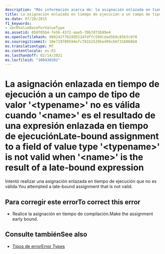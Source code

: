 ```yaml
---
description: "Más información acerca de: la asignación enlazada en tiempo de ejecución a un campo de tipo de valor ' <typename> ' no es válida cuando ' <name> ' es el resultado de una expresión enlazada en tiempo de ejecución"
title: La asignación enlazada en tiempo de ejecución a un campo de tipo de valor '<typename>' no es válida cuando '<name>' es el resultado de una expresión enlazada en tiempo de ejecución
ms.date: 07/20/2015
f1_keywords:
- vbrRValueBaseForValueType
ms.assetid: 050f05b4-7e56-4372-aae5-70b7d73b99e4
ms.openlocfilehash: 980242f762dd5514fdffc599cdad5b9c85b3c970
ms.sourcegitcommit: 10e719780594efc781b15295e499c66f316068b8
ms.translationtype: MT
ms.contentlocale: es-ES
ms.lasthandoff: 02/14/2021
ms.locfileid: "100430201"
---
```

# <a name="late-bound-assignment-to-a-field-of-value-type-typename-is-not-valid-when-name-is-the-result-of-a-late-bound-expression"></a><span data-ttu-id="67588-103">La asignación enlazada en tiempo de ejecución a un campo de tipo de valor '\<typename>' no es válida cuando '\<name>' es el resultado de una expresión enlazada en tiempo de ejecución</span><span class="sxs-lookup"><span data-stu-id="67588-103">Late-bound assignment to a field of value type '\<typename>' is not valid when '\<name>' is the result of a late-bound expression</span></span>

<span data-ttu-id="67588-104">Intentó realizar una asignación enlazada en tiempo de ejecución que no es válida.</span><span class="sxs-lookup"><span data-stu-id="67588-104">You attempted a late-bound assignment that is not valid.</span></span>  
  
## <a name="to-correct-this-error"></a><span data-ttu-id="67588-105">Para corregir este error</span><span class="sxs-lookup"><span data-stu-id="67588-105">To correct this error</span></span>  
  
- <span data-ttu-id="67588-106">Realice la asignación en tiempo de compilación.</span><span class="sxs-lookup"><span data-stu-id="67588-106">Make the assignment early bound.</span></span>  
  
## <a name="see-also"></a><span data-ttu-id="67588-107">Consulte también</span><span class="sxs-lookup"><span data-stu-id="67588-107">See also</span></span>

- [<span data-ttu-id="67588-108">Tipos de error</span><span class="sxs-lookup"><span data-stu-id="67588-108">Error Types</span></span>](../programming-guide/language-features/error-types.md)
